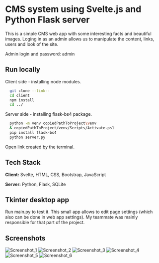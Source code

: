 # CMS system using Svelte.js and Python Flask server

This is a simple CMS web app with some interesting facts and beautiful images. Loging in as an admin allows us to manipulate the content, links, users and look of the site.    

Admin login and password: admin

## Run locally

Client side - installing node modules.

```bash
  git clone --link--
  cd client
  npm install
  cd ../
```

Server side - installing flask-bs4 package.

```bash
  python -m venv copiedPathToProject\venv
  & copiedPathToProject/venv/Scripts/Activate.ps1
  pip install flask-bs4
  python server.py
```

Open link created by the terminal. 

## Tech Stack

**Client:** Svelte, HTML, CSS, Bootstrap, JavaScript

**Server:** Python, Flask, SQLite

## Tkinter desktop app

Run main.py to test it. This small app allows to edit page settings (which also can be done in web app settings). My teammate was mainly responsible for that part of the project. 

## Screenshots

![Screenshot_1](https://user-images.githubusercontent.com/92259597/182004029-e594acb2-c127-408d-a4d2-2b4eb86db0b9.png)
![Screenshot_2](https://user-images.githubusercontent.com/92259597/182004031-e748eadd-e30e-4d7f-86da-b09e17bad13c.png)
![Screenshot_3](https://user-images.githubusercontent.com/92259597/182004032-4dae6733-4007-4017-a10d-83be4a34216d.png)
![Screenshot_4](https://user-images.githubusercontent.com/92259597/182004034-d2f0e918-b2f4-4ece-9a73-10105d77e342.png)
![Screenshot_5](https://user-images.githubusercontent.com/92259597/182004035-4a2a79f7-8e75-4d3f-81c7-528ef0a36983.png)
![Screenshot_6](https://user-images.githubusercontent.com/92259597/182004039-2aae71c4-1b5d-4b45-89c4-2a0b70b8f1ab.png)

